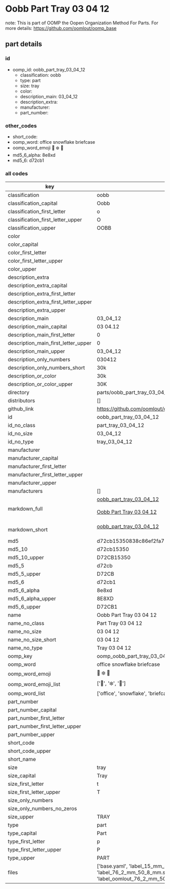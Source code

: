 # Oobb Part Tray 03 04 12  

note: This is part of OOMP the Oopen Organization Method For Parts. For more details: https://github.com/oomlout/oomp_base

##  part details





### id
* oomp_id: oobb_part_tray_03_04_12
  * classification: oobb
  * type: part
  * size: tray
  * color: 
  * description_main: 03_04_12
  * description_extra: 
  * manufacturer: 
  * part_number: 

### other_codes
* short_code: 
* oomp_word: office snowflake briefcase
* oomp_word_emoji :office: :snowflake: :briefcase:
* md5_6_alpha: 8e8xd
* md5_6: d72cb1

### all codes 
| key | value |  
| --- | --- |  
| classification | oobb |  
| classification_capital | Oobb |  
| classification_first_letter | o |  
| classification_first_letter_upper | O |  
| classification_upper | OOBB |  
| color |  |  
| color_capital |  |  
| color_first_letter |  |  
| color_first_letter_upper |  |  
| color_upper |  |  
| description_extra |  |  
| description_extra_capital |  |  
| description_extra_first_letter |  |  
| description_extra_first_letter_upper |  |  
| description_extra_upper |  |  
| description_main | 03_04_12 |  
| description_main_capital | 03 04.12 |  
| description_main_first_letter | 0 |  
| description_main_first_letter_upper | 0 |  
| description_main_upper | 03_04_12 |  
| description_only_numbers | 030412 |  
| description_only_numbers_short | 30k |  
| description_or_color | 30k |  
| description_or_color_upper | 30K |  
| directory | parts/oobb_part_tray_03_04_12 |  
| distributors | [] |  
| github_link | https://github.com/oomlout/oomlout_oomp_part_src/tree/main/parts/oobb_part_tray_03_04_12/working |  
| id | oobb_part_tray_03_04_12 |  
| id_no_class | part_tray_03_04_12 |  
| id_no_size | 03_04_12 |  
| id_no_type | tray_03_04_12 |  
| manufacturer |  |  
| manufacturer_capital |  |  
| manufacturer_first_letter |  |  
| manufacturer_first_letter_upper |  |  
| manufacturer_upper |  |  
| manufacturers | [] |  
| markdown_full | [oobb_part_tray_03_04_12](https://github.com/oomlout/oomlout_oomp_part_src/tree/main/parts/oobb_part_tray_03_04_12/working)<br>[](https://github.com/oomlout/oomlout_oomp_part_src/tree/main/parts/oobb_part_tray_03_04_12/working)<br>[Oobb Part Tray 03 04 12](https://github.com/oomlout/oomlout_oomp_part_src/tree/main/parts/oobb_part_tray_03_04_12/working)<br><br> |  
| markdown_short | [oobb_part_tray_03_04_12](https://github.com/oomlout/oomlout_oomp_part_src/tree/main/parts/oobb_part_tray_03_04_12/working)<br><br> |  
| md5 | d72cb15350838c86ef2fa71f68771e24 |  
| md5_10 | d72cb15350 |  
| md5_10_upper | D72CB15350 |  
| md5_5 | d72cb |  
| md5_5_upper | D72CB |  
| md5_6 | d72cb1 |  
| md5_6_alpha | 8e8xd |  
| md5_6_alpha_upper | 8E8XD |  
| md5_6_upper | D72CB1 |  
| name | Oobb Part Tray 03 04 12 |  
| name_no_class | Part Tray 03 04 12 |  
| name_no_size | 03 04 12 |  
| name_no_size_short | 03 04 12 |  
| name_no_type | Tray 03 04 12 |  
| oomp_key | oomp_oobb_part_tray_03_04_12 |  
| oomp_word | office snowflake briefcase |  
| oomp_word_emoji | :office: :snowflake: :briefcase: |  
| oomp_word_emoji_list | [':office:', ':snowflake:', ':briefcase:'] |  
| oomp_word_list | ['office', 'snowflake', 'briefcase'] |  
| part_number |  |  
| part_number_capital |  |  
| part_number_first_letter |  |  
| part_number_first_letter_upper |  |  
| part_number_upper |  |  
| short_code |  |  
| short_code_upper |  |  
| short_name |  |  
| size | tray |  
| size_capital | Tray |  
| size_first_letter | t |  
| size_first_letter_upper | T |  
| size_only_numbers |  |  
| size_only_numbers_no_zeros |  |  
| size_upper | TRAY |  
| type | part |  
| type_capital | Part |  
| type_first_letter | p |  
| type_first_letter_upper | P |  
| type_upper | PART |  
| files | ['base.yaml', 'label_15_mm_30_mm.pdf', 'label_15_mm_30_mm.svg', 'label_76_2_mm_50_8_mm.pdf', 'label_76_2_mm_50_8_mm.svg', 'label_oomlout_76_2_mm_50_8_mm.pdf', 'label_oomlout_76_2_mm_50_8_mm.svg', 'readme.md', 'working.json', 'working.yaml'] |  
